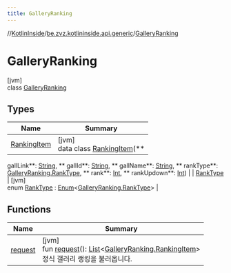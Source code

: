 ```yaml
---
title: GalleryRanking
---
```

//[KotlinInside](../../../index.html)/[be.zvz.kotlininside.api.generic](../index.html)/[GalleryRanking](index.html)

# GalleryRanking

[jvm]\
class [GalleryRanking](index.html)

## Types

| Name | Summary |
|---|---|
| [RankingItem](-ranking-item/index.html) | [jvm]<br>data class [RankingItem](-ranking-item/index.html)(**
gallLink**: [String](https://kotlinlang.org/api/latest/jvm/stdlib/kotlin/-string/index.html), **
gallId**: [String](https://kotlinlang.org/api/latest/jvm/stdlib/kotlin/-string/index.html), **
gallName**: [String](https://kotlinlang.org/api/latest/jvm/stdlib/kotlin/-string/index.html), **
rankType**: [GalleryRanking.RankType](-rank-type/index.html), **
rank**: [Int](https://kotlinlang.org/api/latest/jvm/stdlib/kotlin/-int/index.html), **
rankUpdown**: [Int](https://kotlinlang.org/api/latest/jvm/stdlib/kotlin/-int/index.html)) |
| [RankType](-rank-type/index.html) | [jvm]<br>enum [RankType](-rank-type/index.html) : [Enum](https://kotlinlang.org/api/latest/jvm/stdlib/kotlin/-enum/index.html)<[GalleryRanking.RankType](-rank-type/index.html)> |

## Functions

| Name | Summary |
|---|---|
| [request](request.html) | [jvm]<br>fun [request](request.html)(): [List](https://kotlinlang.org/api/latest/jvm/stdlib/kotlin.collections/-list/index.html)<[GalleryRanking.RankingItem](-ranking-item/index.html)><br>정식 갤러리 랭킹을 불러옵니다. |

